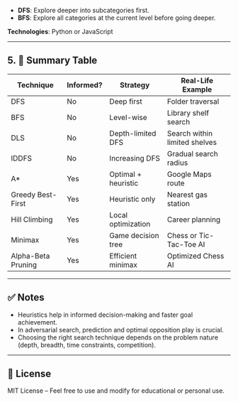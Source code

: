 
- **DFS**: Explore deeper into subcategories first.
- **BFS**: Explore all categories at the current level before going deeper.

**Technologies**: Python or JavaScript

---

## 5. 🧠 Summary Table

| Technique            | Informed? | Strategy             | Real-Life Example                   |
|----------------------|-----------|----------------------|--------------------------------------|
| DFS                  | No        | Deep first           | Folder traversal                     |
| BFS                  | No        | Level-wise           | Library shelf search                 |
| DLS                  | No        | Depth-limited DFS    | Search within limited shelves        |
| IDDFS                | No        | Increasing DFS       | Gradual search radius                |
| A*                   | Yes       | Optimal + heuristic  | Google Maps route                    |
| Greedy Best-First    | Yes       | Heuristic only       | Nearest gas station                  |
| Hill Climbing        | Yes       | Local optimization   | Career planning                      |
| Minimax              | Yes       | Game decision tree   | Chess or Tic-Tac-Toe AI              |
| Alpha-Beta Pruning   | Yes       | Efficient minimax    | Optimized Chess AI                   |

---

## ✅ Notes

- Heuristics help in informed decision-making and faster goal achievement.
- In adversarial search, prediction and optimal opposition play is crucial.
- Choosing the right search technique depends on the problem nature (depth, breadth, time constraints, competition).

---

## 📌 License

MIT License – Feel free to use and modify for educational or personal use.
